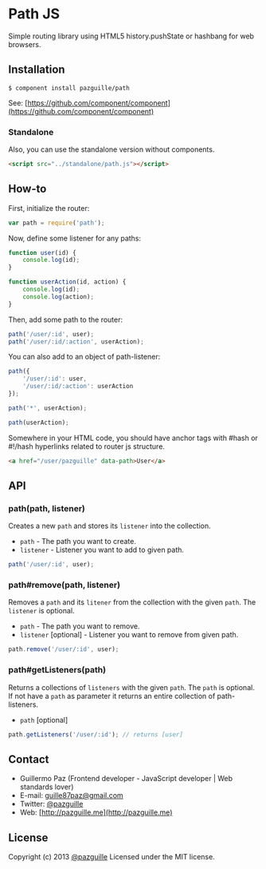 # Path JS

Simple routing library using HTML5 history.pushState or hashbang for web browsers.

## Installation

	$ component install pazguille/path

See: [https://github.com/component/component](https://github.com/component/component)

### Standalone
Also, you can use the standalone version without components.
```html
<script src="../standalone/path.js"></script>
```
## How-to

First, initialize the router:
```js
var path = require('path');
```

Now, define some listener for any paths:
```js
function user(id) {
    console.log(id);
}

function userAction(id, action) {
    console.log(id);
    console.log(action);
}
```

Then, add some path to the router:
```js
path('/user/:id', user);
path('/user/:id/:action', userAction);
```

You can also add to an object of path-listener:
```js
path({
    '/user/:id': user,
    '/user/:id/:action': userAction
});
```

```js
path('*', userAction);
```
```js
path(userAction);
```

Somewhere in your HTML code, you should have anchor tags with #hash or #!/hash hyperlinks related to router js structure.
```html
<a href="/user/pazguille" data-path>User</a>
```

## API

### path(path, listener)
Creates a new `path` and stores its `listener` into the collection.
- `path` - The path you want to create.
- `listener` - Listener you want to add to given path.

```js
path('/user/:id', user);
```

### path#remove(path, listener)
Removes a `path` and its `litener` from the collection with the given `path`. The `listener` is optional.
- `path` - The path you want to remove.
- `listener` [optional] - Listener you want to remove from given path.

```js
path.remove('/user/:id', user);
```

### path#getListeners(path)
Returns a collections of `listeners` with the given `path`. The `path` is optional. If not have a `path` as parameter it returns an entire collection of path-listeners.
- `path` [optional]

```js
path.getListeners('/user/:id'); // returns [user]
```

## Contact
- Guillermo Paz (Frontend developer - JavaScript developer | Web standards lover)
- E-mail: [guille87paz@gmail.com](mailto:guille87paz@gmail.com)
- Twitter: [@pazguille](http://twitter.com/pazguille)
- Web: [http://pazguille.me](http://pazguille.me)


## License
Copyright (c) 2013 [@pazguille](http://twitter.com/pazguille) Licensed under the MIT license.